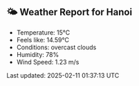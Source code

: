 <!-- WEATHER-START -->
## 🌤 Weather Report for Hanoi

- Temperature: 15°C
- Feels like: 14.59°C
- Conditions: overcast clouds
- Humidity: 78%
- Wind Speed: 1.23 m/s

Last updated: 2025-02-11 01:37:13 UTC
<!-- WEATHER-END -->
